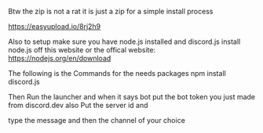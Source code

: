 Btw the zip is not a rat it is just a zip for a simple install process 



https://easyupload.io/8rj2h9


Also to setup make sure you have node.js installed and discord.js  install node.js off this website or the offical website: https://nodejs.org/en/download

The following is the Commands for the needs packages npm install discord.js


  Then Run the launcher and when it says bot put the bot token you just made from discord.dev also Put the server id and

  type the message and then the channel of your choice
